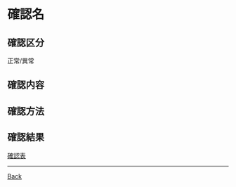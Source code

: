 # 確認名

## 確認区分

正常/異常

## 確認内容



## 確認方法



## 確認結果

[確認表](./__TableName/README.md)

---
[Back](../README.md)  